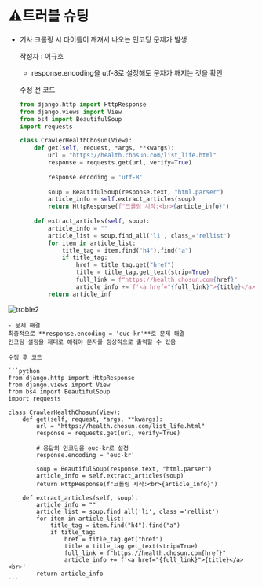 # ⚠️트러블 슈팅

- 기사 크롤링 시 타이틀이 깨져서 나오는 인코딩 문제가 발생
    
    작성자 : 이규호
    
    - response.encoding을 utf-8로 설정해도 문자가 깨지는 것을 확인
    
    수정 전 코드
    
    ```python
    from django.http import HttpResponse
    from django.views import View
    from bs4 import BeautifulSoup
    import requests
    
    class CrawlerHealthChosun(View):
        def get(self, request, *args, **kwargs):
            url = "https://health.chosun.com/list_life.html"
            response = requests.get(url, verify=True)
            
            response.encoding = 'utf-8'
            
            soup = BeautifulSoup(response.text, "html.parser")
            article_info = self.extract_articles(soup)
            return HttpResponse(f"크롤링 시작:<br>{article_info}")
            
        def extract_articles(self, soup):
            article_info = ""
            article_list = soup.find_all('li', class_='rellist')
            for item in article_list:
                title_tag = item.find("h4").find("a")
                if title_tag:
                    href = title_tag.get("href")
                    title = title_tag.get_text(strip=True)
                    full_link = f"https://health.chosun.com{href}"
                    article_info += f'<a href="{full_link}">{title}</a><br>'
            return article_inf
    ```
    
![troble2](https://github.com/user-attachments/assets/eed97575-277e-4a52-9b6e-19c60bbc799f)
    
    - 문제 해결
    최종적으로 **response.encoding = 'euc-kr'**로 문제 해결
    인코딩 설정을 제대로 해줘야 문자를 정상적으로 출력할 수 있음
    
    수정 후 코드
    
    ```python
    from django.http import HttpResponse
    from django.views import View
    from bs4 import BeautifulSoup
    import requests
    
    class CrawlerHealthChosun(View):
        def get(self, request, *args, **kwargs):
            url = "https://health.chosun.com/list_life.html"
            response = requests.get(url, verify=True)
            
            # 응답의 인코딩을 euc-kr로 설정
            response.encoding = 'euc-kr'
            
            soup = BeautifulSoup(response.text, "html.parser")
            article_info = self.extract_articles(soup)
            return HttpResponse(f"크롤링 시작:<br>{article_info}")
            
        def extract_articles(self, soup):
            article_info = ""
            article_list = soup.find_all('li', class_='rellist')
            for item in article_list:
                title_tag = item.find("h4").find("a")
                if title_tag:
                    href = title_tag.get("href")
                    title = title_tag.get_text(strip=True)
                    full_link = f"https://health.chosun.com{href}"
                    article_info += f'<a href="{full_link}">{title}</a><br>'
            return article_info
    ```
